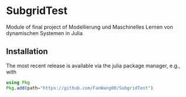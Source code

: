 # SubgridTest
Module of final project of Modellierung und Maschinelles Lernen von dynamischen Systemen in Julia
## Installation

The most recent release is available via the julia package manager, e.g., with

```julia
using Pkg
Pkg.add(path="https://github.com/FanWang00/SubgridTest")
```
